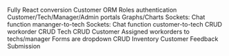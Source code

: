 Fully React conversion
Customer ORM
Roles authentication
Customer/Tech/Manager/Admin portals
Graphs/Charts
Sockets: Chat function mananger-to-tech
Sockets: Chat function customer-to-tech
CRUD workorder
CRUD Tech
CRUD Customer
Assigned workorders to techs/manager
Forms are dropdown
CRUD Inventory
Customer Feedback Submission
